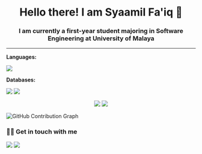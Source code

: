 <h1 align="center">Hello there! I am Syaamil Fa'iq 👋</h1>

<h3 align="center">I am currently a first-year student majoring in Software Engineering at University of Malaya</h1>

<hr>

**Languages:**
<p>
  <img src="https://img.shields.io/badge/Java-ED8B00?style=for-the-badge&logo=java&logoColor=white">
</p>

**Databases:**
<p>
<img src="https://img.shields.io/badge/MySQL-00000F?style=for-the-badge&logo=mysql&logoColor=white">
<img src="https://img.shields.io/badge/PostgreSQL-316192?style=for-the-badge&logo=postgresql&logoColor=white">
</p>

<p align="center">
  <img src="https://github-readme-stats.vercel.app/api?username=escornbar&show_icons=true&theme=react">
  <img src="https://github-readme-stats.vercel.app/api/top-langs/?username=escornbar&layout=compact&theme=react&langs_count=8">
</p>

![GitHub Contribution Graph](https://activity-graph.herokuapp.com/graph?username=escornbar)

### 🤝🏻 Get in touch with me

<p>
<a href="https://linkedin.com/in/muhammadsyaamilfaiq"><img src="https://img.shields.io/badge/LinkedIn-0077B5?style=for-the-badge&logo=linkedin&logoColor=white"></a>
<a href="mailto:syaamil1136@gmail.com"><img src="https://img.shields.io/badge/Gmail-D14836?style=for-the-badge&logo=gmail&logoColor=white"></a>
</p>
<!--
**escornbar/escornbar** is a ✨ _special_ ✨ repository because its `README.md` (this file) appears on your GitHub profile.

Here are some ideas to get you started:

- 🔭 I’m currently working on ...
- 🌱 I’m currently learning ...
- 👯 I’m looking to collaborate on ...
- 🤔 I’m looking for help with ...
- 💬 Ask me about ...
- 📫 How to reach me: ...
- 😄 Pronouns: ...
- ⚡ Fun fact: ...
-->
